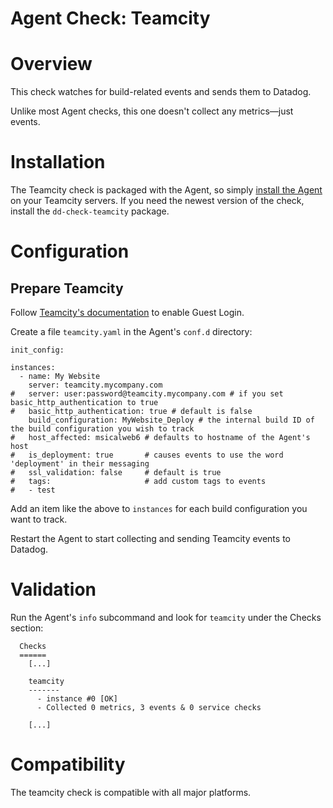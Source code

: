 # Agent Check: Teamcity

# Overview

This check watches for build-related events and sends them to Datadog.

Unlike most Agent checks, this one doesn't collect any metrics—just events.

# Installation

The Teamcity check is packaged with the Agent, so simply [install the Agent](https://app.datadoghq.com/account/settings#agent) on your Teamcity servers. If you need the newest version of the check, install the `dd-check-teamcity` package.

# Configuration

## Prepare Teamcity

Follow [Teamcity's documentation](https://confluence.jetbrains.com/display/TCD9/Enabling+Guest+Login) to enable Guest Login. 

Create a file `teamcity.yaml` in the Agent's `conf.d` directory:

```
init_config:

instances:
  - name: My Website
    server: teamcity.mycompany.com
#   server: user:password@teamcity.mycompany.com # if you set basic_http_authentication to true
#   basic_http_authentication: true # default is false
    build_configuration: MyWebsite_Deploy # the internal build ID of the build configuration you wish to track
#   host_affected: msicalweb6 # defaults to hostname of the Agent's host
#   is_deployment: true       # causes events to use the word 'deployment' in their messaging
#   ssl_validation: false     # default is true
#   tags:                     # add custom tags to events
#   - test
```

Add an item like the above to `instances` for each build configuration you want to track.

Restart the Agent to start collecting and sending Teamcity events to Datadog.

# Validation

Run the Agent's `info` subcommand and look for `teamcity` under the Checks section:

```
  Checks
  ======
    [...]

    teamcity
    -------
      - instance #0 [OK]
      - Collected 0 metrics, 3 events & 0 service checks

    [...]
```

# Compatibility

The teamcity check is compatible with all major platforms.
